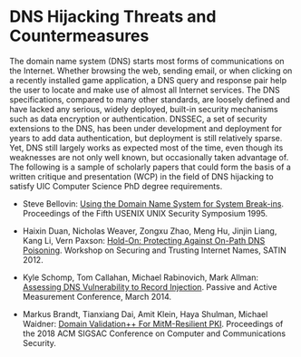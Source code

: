 # DNS Hijacking Threats and Countermeasures

The domain name system (DNS) starts most forms of communications on the
Internet.  Whether browsing the web, sending email, or when clicking on
a recently installed game application, a DNS query and response pair
help the user to locate and make use of almost all Internet services.
The DNS specifications, compared to many other standards, are loosely
defined and have lacked any serious, widely deployed, built-in security
mechanisms such as data encryption or authentication.  DNSSEC, a set of
security extensions to the DNS, has been under development and
deployment for years to add data authentication, but deployment is still
relatively sparse.  Yet, DNS still largely works as expected most of the
time, even though its weaknesses are not only well known, but
occasionally taken advantage of.  The following is a sample of scholarly
papers that could form the basis of a written critique and presentation
(WCP) in the field of DNS hijacking to satisfy UIC Computer Science PhD
degree requirements.

* Steve Bellovin: [Using the Domain Name System for System Break-ins](https://www.usenix.org/legacy/publications/library/proceedings/security95/full_papers/bellovin.pdf).  Proceedings of the Fifth USENIX UNIX Security Symposium 1995.

* Haixin Duan, Nicholas Weaver, Zongxu Zhao, Meng Hu, Jinjin Liang, Kang Li, Vern Paxson: [Hold-On: Protecting Against On-Path DNS Poisoning](http://www.icsi.berkeley.edu/pubs/networking/dnspoisoning12.pdf).  Workshop on Securing and Trusting Internet Names, SATIN 2012.

* Kyle Schomp, Tom Callahan, Michael Rabinovich, Mark Allman: [Assessing DNS Vulnerability to Record Injection](https://link.springer.com/chapter/10.1007/978-3-319-04918-2_21).  Passive and Active Measurement Conference, March 2014.

* Markus Brandt, Tianxiang Dai, Amit Klein, Haya Shulman, Michael Waidner: [Domain Validation++ For MitM-Resilient PKI](https://dl.acm.org/citation.cfm?id=3243790).  Proceedings of the 2018 ACM SIGSAC Conference on Computer and Communications Security.
